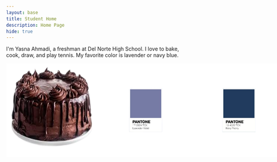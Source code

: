 ```yaml
---
layout: base
title: Student Home 
description: Home Page
hide: true
---
```


I'm Yasna Ahmadi, a freshman at Del Norte High School. I love to bake, cook, draw, and play tennis. My favorite color is lavender or navy blue. 

<div style="display: flex; justify-content: space-between;">
  <img src="images/image-removebg-preview.png" alt="alt text" style="width:50%;">
  <img src="image.png" alt="alt text" style="width:50%;">
  <img src="image-2.png" alt="alt text" style="width:50%;">
</div>
